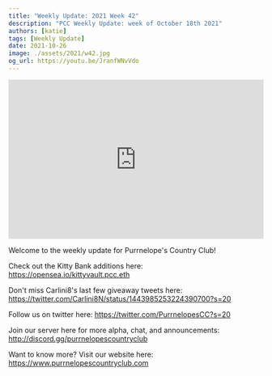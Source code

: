 ```yaml
---
title: "Weekly Update: 2021 Week 42"
description: "PCC Weekly Update: week of October 18th 2021"
authors: [katie]
tags: [Weekly Update]
date: 2021-10-26
image: ./assets/2021/w42.jpg
og_url: https://youtu.be/JranfWNvVdo
---
```


<iframe width="100%" height="315" src="https://www.youtube.com/embed/JranfWNvVdo" title="YouTube video player" frameborder="0" allow="accelerometer; autoplay; clipboard-write; encrypted-media; gyroscope; picture-in-picture" allowFullScreen></iframe>

<!--truncate-->

Welcome to the weekly update for Purrnelope's Country Club!  

Check out the Kitty Bank additions here: 
https://opensea.io/kittyvault.pcc.eth

Don't miss Carlini8's last few giveaway tweets here:
https://twitter.com/Carlini8N/status/1443985253224390700?s=20

Follow us on twitter here: 
https://twitter.com/PurrnelopesCC?s=20

Join our server here for more alpha, chat, and announcements: 
 http://discord.gg/purrnelopescountryclub

Want to know more? 
Visit our website here: https://www.purrnelopescountryclub.com